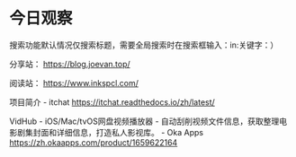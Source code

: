 # 今日观察

搜索功能默认情况仅搜索标题，需要全局搜索时在搜索框输入：in:关键字：）  

分享站： https://blog.joevan.top/  

阅读站： https://www.inkspcl.com/  

项目简介 - itchat  https://itchat.readthedocs.io/zh/latest/  

VidHub - iOS/Mac/tvOS网盘视频播放器 - 自动刮削视频文件信息，获取整理电影剧集封面和详细信息，打造私人影视库。 - Oka Apps  https://zh.okaapps.com/product/1659622164  
